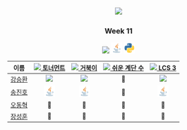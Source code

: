 <div align="center">
  <h3><img src="https://user-images.githubusercontent.com/46666296/133788774-1bba4108-db05-4d35-88ac-e355f29040a0.png"></h3>

  ### <center>**Week 11**</center>
  <!--CPP-->
  <img src="https://media.vlpt.us/images/seungju0000/post/0bb96d2c-93ff-4415-86ea-f6c71b40260b/img%20(1).png" height="25">
  <!--Java-->
  <img src="https://raw.githubusercontent.com/vscode-icons/vscode-icons/master/icons/file_type_jar.svg" height="25"/>
  <!--Python-->
  <img src="https://raw.githubusercontent.com/vscode-icons/vscode-icons/master/icons/file_type_python.svg" height="25"/>

  <!--문제를 풀었으면 위의 아이콘 중에 하나를 복사해서 붙여넣기-->
  <!--링크 삽입할 때 Forked Repo(개인 저장소)가 아닌 Remote Repo(원본 저장소) 주소를 붙여넣을 것-->
  <!--주소를 붙여넣는 방법 대신에 './파일명.cpp', './파일명.java', './파일명.py'처럼 링크를 연결해주는 방법이 더 편함-->
  |                    이름                    |[<img src="https://d2gd6pc034wcta.cloudfront.net/tier/8.svg" height="12"> 토너먼트](https://www.acmicpc.net/problem/1057)|[<img src="https://d2gd6pc034wcta.cloudfront.net/tier/9.svg" height="12"> 거북이](https://www.acmicpc.net/problem/8911)|[<img src="https://d2gd6pc034wcta.cloudfront.net/tier/10.svg" height="13"> 쉬운 계단 수](https://www.acmicpc.net/problem/10844)|[<img src="https://d2gd6pc034wcta.cloudfront.net/tier/13.svg" height="12"> LCS 3](https://www.acmicpc.net/problem/1958)|
  |:---------------------------------------:|:---:|:---:|:---:|:---:|
  |[강승환](https://github.com/kangshwan)|[<img src="https://media.vlpt.us/images/seungju0000/post/0bb96d2c-93ff-4415-86ea-f6c71b40260b/img%20(1).png" height="25">](./BOJ1057_kang.cpp)|[<img src="https://media.vlpt.us/images/seungju0000/post/0bb96d2c-93ff-4415-86ea-f6c71b40260b/img%20(1).png" height="25">](./BOJ8911_kang.cpp)|🧠|[<img src="https://media.vlpt.us/images/seungju0000/post/0bb96d2c-93ff-4415-86ea-f6c71b40260b/img%20(1).png" height="25">](./BOJ1958_kang.cpp)|
  |[송진호](https://github.com/sth4881)|[<img src="https://raw.githubusercontent.com/vscode-icons/vscode-icons/master/icons/file_type_jar.svg" height="25"/>](./BOJ1057_song.java)|[<img src="https://raw.githubusercontent.com/vscode-icons/vscode-icons/master/icons/file_type_jar.svg" height="25"/>](./BOJ8911_song.java)|🧠|[<img src="https://raw.githubusercontent.com/vscode-icons/vscode-icons/master/icons/file_type_jar.svg" height="25"/>](./BOJ1958_song.java)|
  |[오동혁](https://github.com/97DongHyeokOH)|🧠|🧠|🧠|🧠|
  |[장성훈](https://github.com/jsh9611)|🧠|🧠|🧠|🧠|
